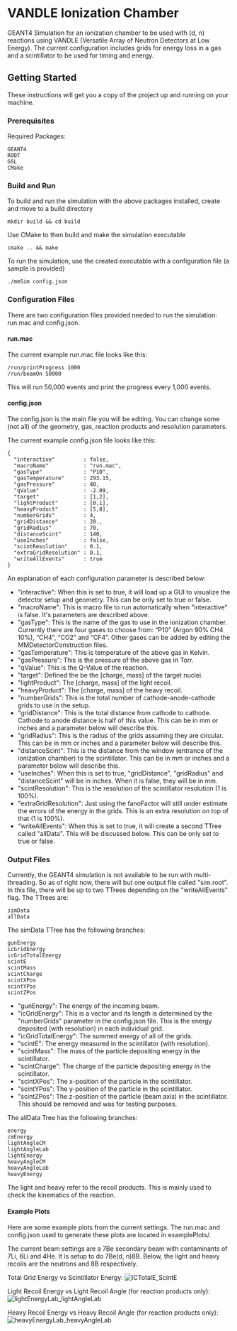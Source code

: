 
# VANDLE Ionization Chamber

GEANT4 Simulation for an ionization chamber to be used with (d, n) reactions using VANDLE (Versatile Array of Neutron Detectors at Low Energy). The current configuration includes grids for energy loss in a gas and a scintillator to be used for timing and energy.

## Getting Started

These instructions will get you a copy of the project up and running on your machine.

### Prerequisites

Required Packages:

```
GEANT4
ROOT
GSL
CMake
```

### Build and Run

To build and run the simulation with the above packages installed, create and move to a build directory

```
mkdir build && cd build
```

Use CMake to then build and make the simulation executable

```
cmake .. && make
```

To run the simulation, use the created executable with a configuration file (a sample is provided)

```
./mmSim config.json
```

### Configuration Files

There are two configuration files provided needed to run the simulation: run.mac and config.json.

#### run.mac

The current example run.mac file looks like this:
```
/run/printProgress 1000
/run/beamOn 50000
```

This will run 50,000 events and print the progress every 1,000 events.

#### config.json

The config.json is the main file you will be editing. You can change some (not all) of the geometry, gas, reaction products and resolution parameters.

The current example config.json file looks like this:
```
{
  "interactive"         : false,
  "macroName"           : "run.mac",
  "gasType"             : "P10",
  "gasTemperature"      : 293.15,
  "gasPressure"         : 40,
  "qValue"              : -2.09,
  "target"              : [1,2],
  "lightProduct"        : [0,1],
  "heavyProduct"        : [5,8],
  "numberGrids"         : 4,
  "gridDistance"        : 20.,
  "gridRadius"          : 70,
  "distanceScint"       : 140,
  "useInches"           : false,
  "scintResolution"     : 0.1,
  "extraGridResolution" : 0.1,
  "writeAllEvents"      : true
}
```

An explanation of each configuration parameter is described below:

- "interactive": When this is set to true, it will load up a GUI to visualize the detector setup and geometry. This can be only set to true or false.
- "macroName": This is macro file to run automatically when "interactive" is false. It's parameters are described above.
- "gasType": This is the name of the gas to use in the ionization chamber. Currently there are four gases to choose from: “P10” (Argon 90% CH4 10%), “CH4”, “CO2” and “CF4”. Other gases can be added by editing the MMDetectorConstruction files.
- "gasTemperature": This is temperature of the above gas in Kelvin.
- "gasPressure": This is the pressure of the above gas in Torr.
- "qValue": This is the Q-Value of the reaction.
- "target": Defined the be the [charge, mass] of the target nuclei.
- "lightProduct": The [charge, mass] of the light recoil.
- "heavyProduct": The [charge, mass] of the heavy recoil.
- "numberGrids": This is the total number of cathode-anode-cathode grids to use in the setup.
- "gridDistance": This is the total distance from cathode to cathode. Cathode to anode distance is half of this value. This can be in mm or inches and a parameter below will describe this.
- "gridRadius": This is the radius of the grids assuming they are circular. This can be in mm or inches and a parameter below will describe this.
- "distanceScint": This is the distance from the window (entrance of the ionization chamber) to the scintillator. This can be in mm or inches and a parameter below will describe this.
- "useInches": When this is set to true, "gridDistance", "gridRadius" and "distanceScint" will be in inches. When it is false, they will be in mm.
- "scintResolution": This is the resolution of the scintillator resolution (1 is 100%).
- "extraGridResolution": Just using the fanoFactor will still under estimate the errors of the energy in the grids. This is an extra resolution on top of that (1 is 100%).
- "writeAllEvents": When this is set to true, it will create a second TTree called "allData". This will be discussed below. This can be only set to true or false.


### Output Files
Currently, the GEANT4 simulation is not available to be run with multi-threading. So as of right now, there will but one output file called "sim.root". In this file, there will be up to two TTrees depending on the "writeAllEvents" flag. The TTrees are:
```
simData
allData
```

The simData TTree has the following branches:
```
gunEnergy
icGridEnergy
icGridTotalEnergy
scintE
scintMass
scintCharge
scintXPos
scintYPos
scintZPos
```
- "gunEnergy": The energy of the incoming beam.
- "icGridEnergy": This is a vector and its length is determined by the "numberGrids" parameter in the config.json file. This is the energy deposited (with resolution) in each individual grid.
- "icGridTotalEnergy": The summed energy of all of the grids.
- "scintE": The energy measured in the scintillator (with resolution).
- "scintMass": The mass of the particle depositing energy in the scintillator.
- "scintCharge": The charge of the particle depositing energy in the scintillator.
- "scintXPos": The x-position of the particle in the scintillator.
- "scintYPos": The y-position of the particle in the scintillator.
- "scintZPos": The z-position of the particle (beam axis) in the scintillator. This should be removed and was for testing purposes.

The allData Tree has the following branches:
```
energy
cmEnergy
lightAngleCM
lightAngleLab
lightEnergy
heavyAngleCM
heavyAngleLab
heavyEnergy
```
The light and heavy refer to the recoil products. This is mainly used to check the kinematics of the reaction.

#### Example Plots

Here are some example plots from the current settings. The run.mac and config.json used to generate these plots are located in examplePlots/.

The current beam settings are a 7Be secondary beam with contaminants of 7Li, 6Li and 4He. It is setup to do 7Be(d, n)8B. Below, the light and heavy recoils are the neutrons and 8B respectively.

Total Grid Energy vs Scintillator Energy:
![ICTotalE_ScintE](https://github.com/joshhooker/icSimulation/blob/master/examplePlots/icTotalEnergy_ScintE.png)

Light Recoil Energy vs Light Recoil Angle (for reaction products only):
![lightEnergyLab_lightAngleLab](https://github.com/joshhooker/icSimulation/blob/master/examplePlots/lightEnergy_lightAngle.png)

Heavy Recoil Energy vs Heavy Recoil Angle (for reaction products only):
![heavyEnergyLab_heavyAngleLab](https://github.com/joshhooker/icSimulation/blob/master/examplePlots/heavyEnergy_heavyAngle.png)